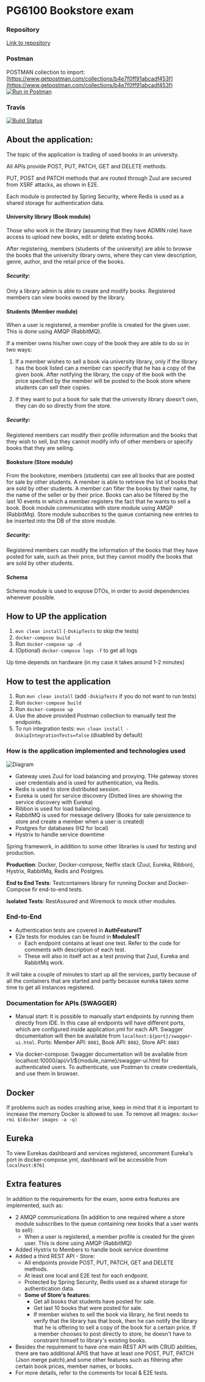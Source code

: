 # PG6100 Bookstore exam
### Repository
[Link to repository](https://github.com/stellaselena/PG6100-bookexam)  

### Postman
POSTMAN collection to import: [https://www.getpostman.com/collections/b4e7f0ff91abcadf453f](https://www.getpostman.com/collections/b4e7f0ff91abcadf453f)  
[![Run in Postman](https://run.pstmn.io/button.svg)](https://app.getpostman.com/run-collection/b4e7f0ff91abcadf453f)

### Travis
[![Build Status](https://travis-ci.com/stellaselena/PG6100-bookexam.svg?token=xqfmXCaJoqxaqpsVZGP3&branch=master)](https://travis-ci.com/stellaselena/PG6100-bookexam)


## About the application:
The topic of the application is trading of used books in an university.

All APIs provide POST, PUT, PATCH, GET and DELETE methods.

PUT, POST and PATCH methods that are routed through Zuul are secured from XSRF attacks, as shown in E2E.

Each module is protected by Spring Security, where Redis is used as a shared storage for authentication data.

#### University library (Book module)
Those who work in the library (assuming that they have ADMIN role) have access to upload new books, edit or delete existing books. 

After registering, members (students of the university) are able to browse the books that the university library owns, where they can
view description, genre, author, and the retail price of the books.

##### Security:
Only a library admin is able to create and modify books.
Registered members can view books owned by the library.

#### Students (Member module)
When a user is registered, a member profile is created for the given user. This is done using AMQP (RabbitMQ).

If a member owns his/her own copy of the book they are able to do so in two ways:

1. If a member wishes to sell a book via university library, only if the library has the book 
listed can a member can specify that he has a copy of the given book.
After notifying the library, the copy of the book with the price specified by the member will be posted to the book store
where students can sell their copies.

2. If they want to put a book for sale that the university library doesn't own, they can do so directly from the store.

##### Security:
Registered members can modify their profile information and the books that they wish to sell, but they cannot
modify info of other members or specify books that they are selling.

#### Bookstore (Store module)
From the bookstore, members (students) can see all books that are posted for sale by other students.
A member is able to retrieve the list of books that are sold by other students.
A member can filter the books by their name, by the name of the seller or by their price.
Books can also be filtered by the last 10 events in which a member registers the fact that he wants to sell a book.
Book module communicates with store module using AMQP (RabbitMq). Store module subscribes to the queue containing
new entries to be inserted into the DB of the store module.

##### Security:
Registered members can modify the information of the books that they have posted for sale, such as their price,
 but they cannot modify the books that are sold by other students.
 
#### Schema
 Schema module is used to expose DTOs, in order to avoid dependencies whenever possible.

## How to UP the application
1. `mvn clean install` (`-DskipTests` to skip the tests)  
2. `docker-compose build`  
3. Run `docker-compose up -d` 
4. (Optional) `docker-compose logs -f` to get all logs

Up time depends on hardware (in my case it takes around 1-2 minutes)

## How to test the application
1. Run `mvn clean install` (add `-DskipTests` if you do not want to run tests)
2. Run `docker-compose build`
3. Run `docker-compose up`
3. Use the above provided Postman collection to manually test the endpoints.
4. To run integration tests: `mvn clean install -DskipIntegrationTests=false` (disabled by default)

### How is the application implemented and technologies used
![Diagram](./diagram.png)  

- Gateway uses Zuul for load balancing and proxying. THe gateway stores user credentials and is used for authentication, via Redis.
- Redis is used to store distributed session.  
- Eureka is used for service discovery (Dotted lines are showing the service discovery with Eureka)
- Ribbon is used for load balancing.
- RabbitMQ is used for message delivery (Books for sale persistence to store and create a member when a user is created)
- Postgres for databases (H2 for local)
- Hystrix to handle service downtime

Spring framework, in addition to some other libraries is used for testing and production.

**Production**: Docker, Docker-compose, Netfix stack (Zuul, Eureka, Ribbon), Hystrix, RabbitMq, Redis and Postgres.

**End to End Tests**: Testcontainers library for running Docker and Docker-Compose fir end-to-end tests.

**Isolated Tests**:  RestAssured and Wiremock to mock other modules.

### End-to-End
* Authentication tests are covered in **AuthFeatureIT**
* E2e tests for modules can be found in **ModulesIT**
    * Each endpoint contains at least one test. Refer to the code for comments with description of each test.
    * These will also in itself act as a test proving that Zuul, Eureka and RabbitMq work.

It will take a couple of minutes to start up all the services, partly because of all the containers that are started and
partly because eureka takes some time to get all instances registered. 

### Documentation for APIs (SWAGGER)
- Manual start: 
It is possible to manually start endpoints by running them directly from IDE. In this case all endpoints
will have different ports, which are configured inside application.yml for each API.
Swagger documentation will then be available from `localhost:${port}/swagger-ui.html`. Ports: Member API: `8081`, Book API: `8082`, Store API: `8083`

- Via docker-compose:
Swagger documentation will be available from localhost:10000/api/v1/${module_name}/swagger-ui.html for authenticated users.
To authenticate, use Postman to create credentials, and use them in browser.

## Docker
If problems such as nodes crashing arise, keep in mind that it is important to increase the memory Docker is allowed to use.
To remove all images: `docker rmi $(docker images -a -q)`

## Eureka
To view Eurekas dashboard and services registered, uncomment Eureka's port in docker-compose.yml, dashboard will be accessible from `localhost:8761`

## Extra features
In addition to the requirements for the exam, some extra features are implemented, such as:
- 2 AMQP communications (In addition to one required where a store module subscribes to the queue containing new books that a user wants to sell):
    - When a user is registered, a member profile is created for the given user. This is done using AMQP (RabbitMQ)
- Added Hystrix to Members to handle book service downtime
- Added a third REST API - Store:
    - All endpoints provide POST, PUT, PATCH, GET and DELETE methods.
    - At least one local and E2E test for each endpoint.
    - Protected by Spring Security, Redis used as a shared storage for authentication data.
    - **Some of Store's features**:
        - Get all books that students have posted for sale. 
        - Get last 10 books that were posted for sale.
        - If member wishes to sell the book via library, he first needs to verify that the library has that book, then he can notify the
         library that he is offering to sell a copy of the book for a certain price. If a member chooses to post directly to store,
          he doesn't have to constraint himself to library's existing books.
- Besides the requirement to have one main REST API with CRUD abilities, there are two additional APIS that have at least 
one POST, PUT, PATCH (Json merge patch),and some other features such as filtering after certain book prices, member names, or books.
- For more details, refer to the comments for local & E2E tests.